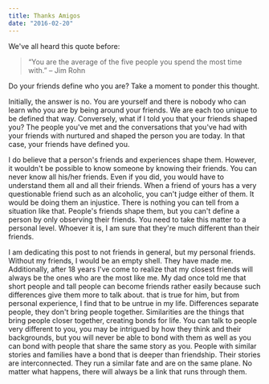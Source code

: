 ```yaml
---
title: Thanks Amigos
date: "2016-02-20"
---
```


We've all heard this quote before:

> “You are the average of the five people you spend the most time with.” – Jim Rohn

Do your friends define who you are? Take a moment to ponder this thought.

Initially, the answer is no. You are yourself and there is nobody who can learn who you are by being around your friends. We are each too unique to be defined that way. Conversely, what if I told you that your friends shaped you? The people you've met and the conversations that you've had with your friends with nurtured and shaped the person you are today. In that case, your friends have defined you.

I do believe that a person's friends and experiences shape them. However, it wouldn't be possible to know someone by knowing their friends. You can never know all his/her friends. Even if you did, you would have to understand them all and all their friends. When a friend of yours has a very questionable friend such as an alcoholic, you can't judge either of them. It would be doing them an injustice. There is nothing you can tell from a situation like that. People's friends shape them, but you can't define a person by only observing their friends. You need to take this matter to a personal level. Whoever it is, I am sure that they're much different than their friends.

I am dedicating this post to not friends in general, but my personal friends. Without my friends, I would be an empty shell. They have made me. Additionally, after 18 years I've come to realize that my closest friends will always be the ones who are the most like me. My dad once told me that short people and tall people can become friends rather easily because such differences give them more to talk about. that is true for him, but from personal experience, I find that to be untrue in my life. Differences separate people, they don't bring people together. Similarities are the things that bring people closer together, creating bonds for life. You can talk to people very different to you, you may be intrigued by how they think and their backgrounds, but you will never be able to bond with them as well as you can bond with people that share the same story as you. People with similar stories and families have a bond that is deeper than friendship. Their stories are interconnected. They run a similar fate and are on the same plane. No matter what happens, there will always be a link that runs through them.